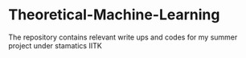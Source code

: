 # Theoretical-Machine-Learning
The repository contains relevant write ups and codes for my summer project under stamatics IITK
